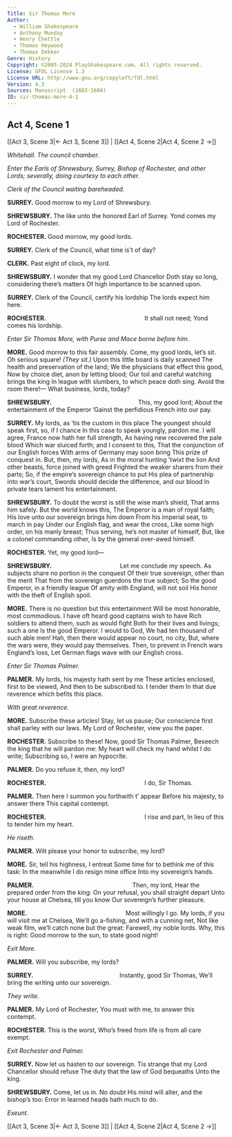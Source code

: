 ```yaml
---
Title: Sir Thomas More
Author: 
  - William Shakespeare
  - Anthony Munday
  - Henry Chettle
  - Thomas Heywood
  - Thomas Dekker
Genre: History
Copyright: ©2005-2024 PlayShakespeare.com. All rights reserved.
License: GFDL License 1.3
License URL: http://www.gnu.org/copyleft/fdl.html
Version: 4.3
Sources: Manuscript  (1603-1604)
ID: sir-thomas-more-4-1
---
```


## Act 4, Scene 1
[[Act 3, Scene 3|← Act 3, Scene 3]] | [[Act 4, Scene 2|Act 4, Scene 2 →]]

*Whitehall. The council chamber.*

*Enter the Earls of Shrewsbury, Surrey, Bishop of Rochester, and other Lords; severally, doing courtesy to each other.*

*Clerk of the Council waiting bareheaded.*

**SURREY.**
Good morrow to my Lord of Shrewsbury.

**SHREWSBURY.**
The like unto the honored Earl of Surrey.
Yond comes my Lord of Rochester.

**ROCHESTER.**
Good morrow, my good lords.

**SURREY.**
Clerk of the Council, what time is’t of day?

**CLERK.**
Past eight of clock, my lord.

**SHREWSBURY.**
I wonder that my good Lord Chancellor
Doth stay so long, considering there’s matters
Of high importance to be scanned upon.

**SURREY.**
Clerk of the Council, certify his lordship
The lords expect him here.

**ROCHESTER.**
                It shall not need;
Yond comes his lordship.

*Enter Sir Thomas More, with Purse and Mace borne before him.*

**MORE.**
Good morrow to this fair assembly.
Come, my good lords, let’s sit. Oh serious square!
*(They sit.)*
Upon this little board is daily scanned
The health and preservation of the land;
We the physicians that effect this good,
Now by choice diet, anon by letting blood;
Our toil and careful watching brings the king
In league with slumbers, to which peace doth sing.
Avoid the room there!⁠—
What business, lords, today?

**SHREWSBURY.**
              This, my good lord;
About the entertainment of the Emperor
’Gainst the perfidious French into our pay.

**SURREY.**
My lords, as ’tis the custom in this place
The youngest should speak first, so, if I chance
In this case to speak youngly, pardon me.
I will agree, France now hath her full strength,
As having new recovered the pale blood
Which war sluiced forth; and I consent to this,
That the conjunction of our English forces
With arms of Germany may soon bring
This prize of conquest in. But, then, my lords,
As in the moral hunting ’twixt the lion
And other beasts, force joined with greed
Frighted the weaker sharers from their parts;
So, if the empire’s sovereign chance to put
His plea of partnership into war’s court,
Swords should decide the difference, and our blood
In private tears lament his entertainment.

**SHREWSBURY.**
To doubt the worst is still the wise man’s shield,
That arms him safely. But the world knows this,
The Emperor is a man of royal faith;
His love unto our sovereign brings him down
From his imperial seat, to march in pay
Under our English flag, and wear the cross,
Like some high order, on his manly breast;
Thus serving, he’s not master of himself,
But, like a colonel commanding other,
Is by the general over-awed himself.

**ROCHESTER.**
Yet, my good lord⁠—

**SHREWSBURY.**
           Let me conclude my speech.
As subjects share no portion in the conquest
Of their true sovereign, other than the merit
That from the sovereign guerdons the true subject;
So the good Emperor, in a friendly league
Of amity with England, will not soil
His honor with the theft of English spoil.

**MORE.**
There is no question but this entertainment
Will be most honorable, most commodious.
I have oft heard good captains wish to have
Rich soldiers to attend them, such as would fight
Both for their lives and livings; such a one
Is the good Emperor. I would to God,
We had ten thousand of such able men!
Hah, then there would appear no court, no city,
But, where the wars were, they would pay themselves.
Then, to prevent in French wars England’s loss,
Let German flags wave with our English cross.

*Enter Sir Thomas Palmer.*

**PALMER.**
My lords, his majesty hath sent by me
These articles enclosed, first to be viewed,
And then to be subscribed to. I tender them
In that due reverence which befits this place.

*With great reverence.*

**MORE.**
Subscribe these articles! Stay, let us pause;
Our conscience first shall parley with our laws.
My Lord of Rochester, view you the paper.

**ROCHESTER.**
Subscribe to these! Now, good Sir Thomas Palmer,
Beseech the king that he will pardon me:
My heart will check my hand whilst I do write;
Subscribing so, I were an hypocrite.

**PALMER.**
Do you refuse it, then, my lord?

**ROCHESTER.**
                I do, Sir Thomas.

**PALMER.**
Then here I summon you forthwith t’ appear
Before his majesty, to answer there
This capital contempt.

**ROCHESTER.**
                I rise and part,
In lieu of this to tender him my heart.

*He riseth.*

**PALMER.**
Wilt please your honor to subscribe, my lord?

**MORE.**
Sir, tell his highness, I entreat
Some time for to bethink me of this task:
In the meanwhile I do resign mine office
Into my sovereign’s hands.

**PALMER.**
                Then, my lord,
Hear the prepared order from the king:
On your refusal, you shall straight depart
Unto your house at Chelsea, till you know
Our sovereign’s further pleasure.

**MORE.**
                Most willingly I go.
My lords, if you will visit me at Chelsea,
We’ll go a-fishing, and with a cunning net,
Not like weak film, we’ll catch none but the great:
Farewell, my noble lords. Why, this is right:
Good morrow to the sun, to state good night!

*Exit More.*

**PALMER.**
Will you subscribe, my lords?

**SURREY.**
              Instantly, good Sir Thomas,
We’ll bring the writing unto our sovereign.

*They write.*

**PALMER.**
My Lord of Rochester,
You must with me, to answer this contempt.

**ROCHESTER.**
This is the worst,
Who’s freed from life is from all care exempt.

*Exit Rochester and Palmer.*

**SURREY.**
Now let us hasten to our sovereign.
Tis strange that my Lord Chancellor should refuse
The duty that the law of God bequeaths
Unto the king.

**SHREWSBURY.**
Come, let us in. No doubt
His mind will alter, and the bishop’s too:
Error in learned heads hath much to do.

*Exeunt.*

[[Act 3, Scene 3|← Act 3, Scene 3]] | [[Act 4, Scene 2|Act 4, Scene 2 →]]